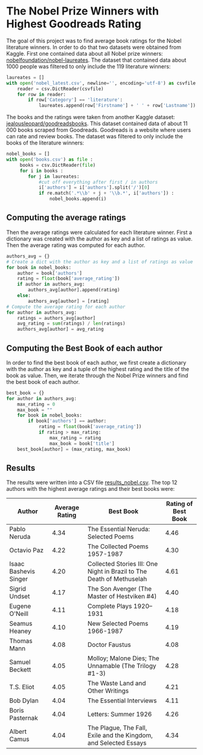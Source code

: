 # The Nobel Prize Winners with Highest Goodreads Rating

The goal of this project was to find average book ratings for the Nobel literature winners. In order to do that two datasets were obtained from Kaggle. First one contained data about all Nobel prize winners: [nobelfoundation/nobel-laureates](https://www.kaggle.com/nobelfoundation/nobel-laureates). The dataset that contained data about 1000 people was filtered to only include the 119 literature winners:

```python
laureates = []
with open('nobel_latest.csv', newline='', encoding='utf-8') as csvfile:
    reader = csv.DictReader(csvfile)
    for row in reader:
        if row['Category'] == 'literature':
            laureates.append(row['Firstname'] + ' ' + row['Lastname'])
```

The books and the ratings were taken from another Kaggle dataset: [jealousleopard/goodreadsbooks](https://www.kaggle.com/jealousleopard/goodreadsbooks). This dataset contained data of about 11 000 books scraped from Goodreads. Goodreads is a website where users can rate and review books. The dataset was filtered to only include the books of the literature winners:

```python
nobel_books = []
with open('books.csv') as file :
     books = csv.DictReader(file)
     for i in books :
        for j in laureates:
            #cut off everything after first / in authors
            i['authors'] = i['authors'].split('/')[0]
            if re.match('.*\\b' + j + '\\b.*', i['authors']) :
                nobel_books.append(i)
```

## Computing the average ratings

Then the average ratings were calculated for each literature winner. First a dictionary was created with the author as key and a list of ratings as value. Then the average rating was computed for each author.

```python
authors_avg = {}
# Create a dict with the author as key and a list of ratings as value
for book in nobel_books:
    author = book['authors']
    rating = float(book['average_rating'])
    if author in authors_avg:
        authors_avg[author].append(rating)
    else:
        authors_avg[author] = [rating]
# Compute the average rating for each author
for author in authors_avg:
    ratings = authors_avg[author]
    avg_rating = sum(ratings) / len(ratings)
    authors_avg[author] = avg_rating
```

## Computing the Best Book of each author

In order to find the best book of each author, we first create a dictionary with the author as key and a tuple of the highest rating and the title of the book as value. Then, we iterate through the Nobel Prize winners and find the best book of each author.

```python
best_book = {}
for author in authors_avg:
    max_rating = 0
    max_book = ""
    for book in nobel_books:
        if book['authors'] == author:
            rating = float(book['average_rating'])
            if rating > max_rating:
                max_rating = rating
                max_book = book['title']
    best_book[author] = (max_rating, max_book)
```

## Results

The results were written into a CSV file [results_nobel.csv](results_nobel.csv). The top 12 authors with the highest average ratings and their best books were:

| Author | Average Rating | Best Book | Rating of Best Book |
| --- | --- | --- | --- |
| Pablo Neruda | 4.34 | The Essential Neruda: Selected Poems | 4.46 |
| Octavio Paz | 4.22 | The Collected Poems 1957-1987 | 4.30 |
| Isaac Bashevis Singer | 4.20 | Collected Stories III: One Night in Brazil to The Death of Methuselah | 4.61 |
| Sigrid Undset | 4.17 | The Son Avenger (The Master of Hestviken #4) | 4.40 |
| Eugene O'Neill | 4.11 | Complete Plays 1920–1931 | 4.18 |
| Seamus Heaney | 4.10 | New Selected Poems 1966-1987 | 4.19 |
| Thomas Mann | 4.08 | Doctor Faustus | 4.08 |
| Samuel Beckett | 4.05 | Molloy; Malone Dies; The Unnamable (The Trilogy #1-3) | 4.28 |
| T.S. Eliot | 4.05 | The Waste Land and Other Writings | 4.21 |
| Bob Dylan | 4.04 | The Essential Interviews | 4.11 |
| Boris Pasternak | 4.04 | Letters: Summer 1926 | 4.26 |
| Albert Camus | 4.04 | The Plague, The Fall, Exile and the Kingdom, and Selected Essays | 4.34 |

